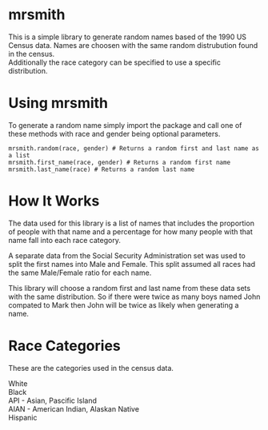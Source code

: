 # mrsmith

This is a simple library to generate random names based of the 1990 US Census data. Names are choosen with the same random distrubution found in the census.     
Additionally the race category can be specified to use a specific distribution. 

# Using mrsmith
To generate a random name simply import the package and call one of these methods with race and gender being optional parameters.

    mrsmith.random(race, gender) # Returns a random first and last name as a list
    mrsmith.first_name(race, gender) # Returns a random first name
    mrsmith.last_name(race) # Returns a random last name
    
# How It Works
The data used for this library is a list of names that includes the proportion of people with that name and a percentage for how many people with that name fall into each race category.    

A separate data from the Social Security Administration set was used to split the first names into Male and Female. This split assumed all races had the same Male/Female ratio for each name.     

This library will choose a random first and last name from these data sets with the same distribution. So if there were twice as many boys named John compated to Mark then John will be twice as likely when generating a name. 

# Race Categories
These are the categories used in the census data.

White   
Black    
API - Asian, Pascific Island    
AIAN - American Indian, Alaskan Native    
Hispanic    
